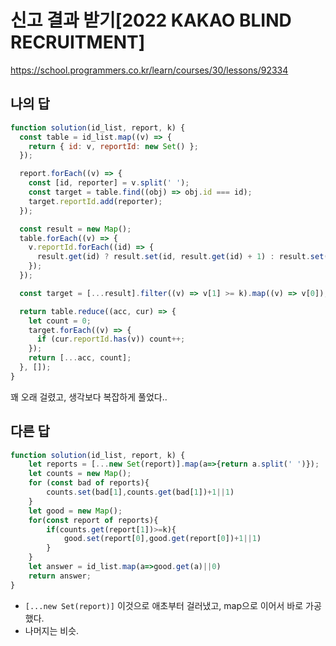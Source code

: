 # 신고 결과 받기[2022 KAKAO BLIND RECRUITMENT]

https://school.programmers.co.kr/learn/courses/30/lessons/92334

## 나의 답

```js
function solution(id_list, report, k) {
  const table = id_list.map((v) => {
    return { id: v, reportId: new Set() };
  });

  report.forEach((v) => {
    const [id, reporter] = v.split(' ');
    const target = table.find((obj) => obj.id === id);
    target.reportId.add(reporter);
  });

  const result = new Map();
  table.forEach((v) => {
    v.reportId.forEach((id) => {
      result.get(id) ? result.set(id, result.get(id) + 1) : result.set(id, 1);
    });
  });

  const target = [...result].filter((v) => v[1] >= k).map((v) => v[0]);

  return table.reduce((acc, cur) => {
    let count = 0;
    target.forEach((v) => {
      if (cur.reportId.has(v)) count++;
    });
    return [...acc, count];
  }, []);
}
```

꽤 오래 걸렸고, 생각보다 복잡하게 풀었다..

## 다른 답

```js
function solution(id_list, report, k) {
    let reports = [...new Set(report)].map(a=>{return a.split(' ')});
    let counts = new Map();
    for (const bad of reports){
        counts.set(bad[1],counts.get(bad[1])+1||1)
    }
    let good = new Map();
    for(const report of reports){
        if(counts.get(report[1])>=k){
            good.set(report[0],good.get(report[0])+1||1)
        }
    }
    let answer = id_list.map(a=>good.get(a)||0)
    return answer;
}
```

- `[...new Set(report)]` 이것으로 애초부터 걸러냈고, map으로 이어서 바로 가공했다.
- 나머지는 비슷.
